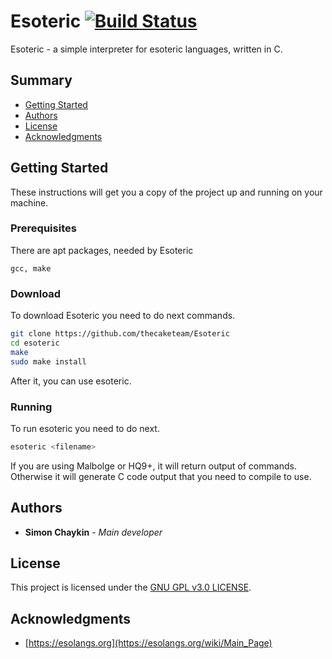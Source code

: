 # Esoteric [![Build Status](https://travis-ci.com/thecaketeam/Esoteric.svg?branch=master)](https://travis-ci.com/thecaketeam/Esoteric)

Esoteric - a simple interpreter for esoteric languages, written in C.

## Summary

-   [Getting Started](#getting-started)
-   [Authors](#authors)
-   [License](#license)
-   [Acknowledgments](#acknowledgments)

## Getting Started

These instructions will get you a copy of the project up and running on your machine.

### Prerequisites

There are apt packages, needed by Esoteric

    gcc, make

### Download

To download Esoteric you need to do next commands.

```sh
git clone https://github.com/thecaketeam/Esoteric
cd esoteric
make
sudo make install
```

After it, you can use esoteric.

### Running

To run esoteric you need to do next.

```sh
esoteric <filename>
```

If you are using Malbolge or HQ9+, it will return output of commands. Otherwise it will generate C code output that you need to compile to use.

## Authors

-   **Simon Chaykin** - *Main developer*

## License

This project is licensed under the [GNU GPL v3.0 LICENSE](LICENSE).

## Acknowledgments

-   [https://esolangs.org](https://esolangs.org/wiki/Main_Page)
